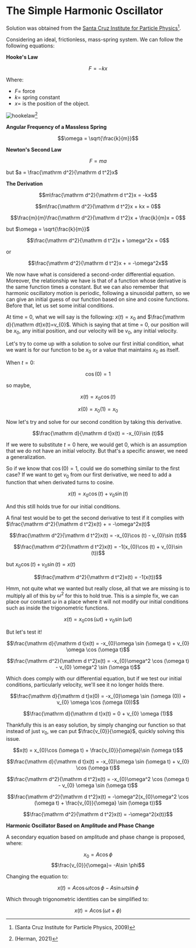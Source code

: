 # The Simple Harmonic Oscillator
Solution was obtained from the [Santa Cruz Institute for Particle Physics](https://scipp.ucsc.edu/~haber/ph5B/sho09.pdf)[^1].

Considering an ideal, frictionless, mass-spring system. We can follow the following equations:

**Hooke's Law**

$$F=-kx$$

Where:
- $F =$ force
- $k=$ spring constant
- $x =$ is the position of the object.

![hookelaw](https://math.libretexts.org/@api/deki/files/80489/clipboard_e667a8a3589f79037977e9f590a0856b8.png?revision=1)[^2]

**Angular Frequency of a Massless Spring**

$$\omega = \sqrt{\frac{k}{m}}$$

**Newton's Second Law**

$$F=ma$$

but  $a = \frac{\mathrm d^2}{\mathrm d t^2}x$

**The Derivation**

$$m\frac{\mathrm d^2}{\mathrm d t^2}x = -kx$$

$$m\frac{\mathrm d^2}{\mathrm d t^2}x + kx = 0$$

$$\frac{m}{m}\frac{\mathrm d^2}{\mathrm d t^2}x + \frac{k}{m}x = 0$$

but $\omega = \sqrt{\frac{k}{m}}$

$$\frac{\mathrm d^2}{\mathrm d t^2}x + \omega^2x = 0$$

or

$$\frac{\mathrm d^2}{\mathrm d t^2}x + = -\omega^2x$$ 

We now have what is considered a second-order differential equation. Moreover, the relationship we have is that of a function whose derivative is the same function times a constant. But we can also remember that harmonic oscillatory motion is periodic, following a sinusoidal pattern, so we can give an initial guess of our function based on sine and cosine functions. Before that, let us set some initial conditions.

At time = 0, what we will say is the following: $x(t)=x_{0}$ and $\frac{\mathrm d}{\mathrm dt}x(t)=v_{0}$. Which is saying that at time = 0, our position will be $x_{0}$, any initial position, and our velocity will be $v_{0}$, any initial velocity. 

Let's try to come up with a solution to solve our first initial condition, what we want is for our function to be $x_{0}$ or a value that maintains $x_{0}$ as itself.

When $t = 0$:

$$\cos (0) = 1$$

so maybe,

$$x(t)= x_{0}\cos (t)$$

$$x(0) = x_{0}(1) = x_{0}$$

Now let's try and solve for our second condition by taking this derivative.

$$\frac{\mathrm d}{\mathrm d t}x(t) = -x_{0}\sin (t)$$

If we were to substitute $t=0$ here, we would get 0, which is an assumption that we do not have an initial velocity. But that's a specific answer, we need a generalization.

So if we know that $\cos (0) = 1$, could we do something similar to the first case? If we want to get $v_{0}$ from our first derivative, we need to add a function that when derivated turns to cosine.

$$x(t) = x_{0}\cos (t) + v_{0}\sin (t)$$

And this still holds true for our initial conditions.

A final test would be to get the second derivative to test if it complies with $\frac{\mathrm d^2}{\mathrm d t^2}x(t) + = -\omega^2x(t)$

$$\frac{\mathrm d^2}{\mathrm d t^2}x(t) = -x_{0}\cos (t) - v_{0}\sin (t)$$

$$\frac{\mathrm d^2}{\mathrm d t^2}x(t) = -1(x_{0}\cos (t) + v_{0}\sin (t))$$

but $x_{0}\cos (t) + v_{0}\sin (t) = x(t)$

$$\frac{\mathrm d^2}{\mathrm d t^2}x(t) = -1(x(t))$$

Hmm, not quite what we wanted but really close, all that we are missing is to multiply all of this by $\omega^2$ for this to hold true. This is a simple fix, we can place our constant $\omega$ in a place where it will not modify our initial conditions such as inside the trigonometric functions.

$$x(t) = x_{0}\cos (\omega t) + v_{0}\sin (\omega t)$$

But let's test it!

$$\frac{\mathrm d}{\mathrm d t}x(t) = -x_{0}\omega \sin (\omega t) + v_{0} \omega \cos (\omega t)$$

$$\frac{\mathrm d^2}{\mathrm d t^2}x(t) = -x_{0}\omega^2 \cos (\omega t) - v_{0} \omega^2 \sin (\omega t)$$

Which does comply with our differential equation, but if we test our initial conditions, particularly velocity, we'll see it no longer holds there.

$$\frac{\mathrm d}{\mathrm d t}x(0) = -x_{0}\omega \sin (\omega (0)) + v_{0} \omega \cos (\omega (0))$$

$$\frac{\mathrm d}{\mathrm d t}x(t) = 0 + v_{0} \omega (1)$$

Thankfully this is an easy solution, by simply changing our function so that instead of just $v_{0}$, we can put $\frac{v_{0}}{\omega}$, quickly solving this issue.

$$x(t) = x_{0}\cos (\omega t) + \frac{v_{0}}{\omega}\sin (\omega t)$$

$$\frac{\mathrm d}{\mathrm d t}x(t) = -x_{0}\omega \sin (\omega t) + v_{0} \cos (\omega t)$$

$$\frac{\mathrm d^2}{\mathrm d t^2}x(t) = -x_{0}\omega^2 \cos (\omega t) - v_{0} \omega \sin (\omega t)$$

$$\frac{\mathrm d^2}{\mathrm d t^2}x(t) = -\omega^2(x_{0}\omega^2 \cos (\omega t) + \frac{v_{0}}{\omega} \sin (\omega t))$$

$$\frac{\mathrm d^2}{\mathrm d t^2}x(t) = -\omega^2(x(t))$$

**Harmonic Oscillator Based on Amplitude and Phase Change**

A secondary equation based on amplitude and phase change is proposed, where:

$$x_{0} = A\cos \phi$$  $$\frac{v_{0}}{\omega}= -A\sin \phi$$

Changing the equation to:

$$x(t)= A\cos \omega t \cos \phi - A\sin \omega t \sin \phi$$

Which through trigonometric identities can be simplified to:

$$x(t) = A\cos (\omega t + \phi)$$


[^1]: (Santa Cruz Institute for Particle Physics, 2009)
[^2]: (Herman, 2021)
